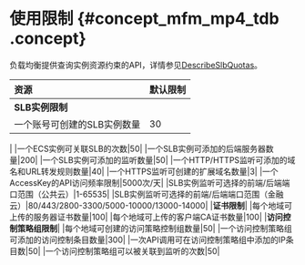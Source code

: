 # 使用限制 {#concept_mfm_mp4_tdb .concept}

负载均衡提供查询实例资源约束的API，详情参见[DescribeSlbQuotas](../../../../../intl.zh-CN/API参考/查询配额/DescribeSlbQuotas.md#)。

|资源|默认限制|
|:-|:---|
|**SLB实例限制**|
|一个账号可创建的SLB实例数量| 30

 |
|一个ECS实例可关联SLB的次数|50|
|一个SLB实例可添加的后端服务器数量|200|
|一个SLB实例可添加的监听数量|50|
|一个HTTP/HTTPS监听可添加的域名和URL转发规则数量|40|
|一个HTTPS监听可创建的扩展域名数量|3|
|一个AccessKey的API访问频率限制|5000次/天|
|SLB实例监听可选择的前端/后端端口范围（公共云）|1-65535|
|SLB实例监听可选择的前端/后端端口范围（金融云）|80/443/2800-3300/5000-10000/13000-14000|
|**证书限制**|
|每个地域可上传的服务器证书数量|100|
|每个地域可上传的客户端CA证书数量|100|
|**访问控制策略组限制**|
|每个地域可创建的访问策略控制组数量|50|
|一个访问控制策略组可添加的访问控制条目数量|300|
|一次API调用可在访问控制策略组中添加的IP条目数|50|
|一个访问控制策略组可以被关联到监听的次数|50|


